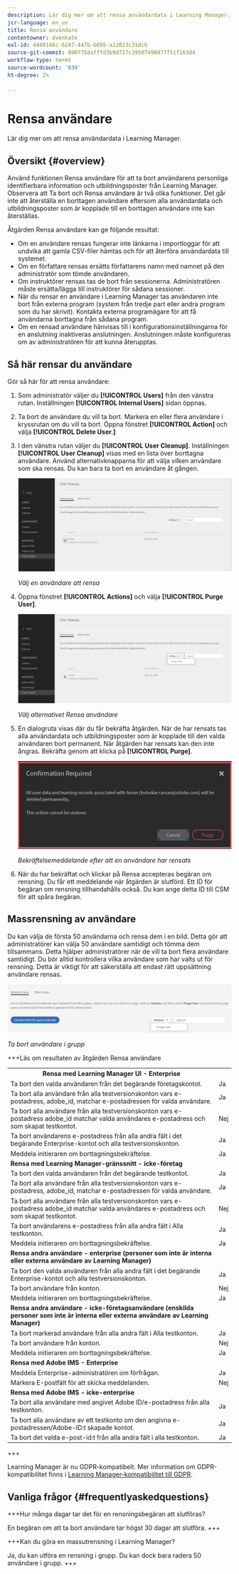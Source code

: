 ```yaml
---
description: Lär dig mer om att rensa användardata i Learning Manager.
jcr-language: en_us
title: Rensa användare
contentowner: dvenkate
exl-id: 4449146c-6247-44fb-b695-a12023c31dc6
source-git-commit: 890775dafffd3b9d717c39507490977f51f163d4
workflow-type: tm+mt
source-wordcount: '839'
ht-degree: 2%

---
```


# Rensa användare

Lär dig mer om att rensa användardata i Learning Manager.

## Översikt {#overview}

Använd funktionen Rensa användare för att ta bort användarens personliga identifierbara information och utbildningsposter från Learning Manager. Observera att Ta bort och Rensa användare är två olika funktioner. Det går inte att återställa en borttagen användare eftersom alla användardata och utbildningsposter som är kopplade till en borttagen användare inte kan återställas.

Åtgärden Rensa användare kan ge följande resultat:

* Om en användare rensas fungerar inte länkarna i importloggar för att undvika att gamla CSV-filer hämtas och för att återföra användardata till systemet.
* Om en författare rensas ersätts författarens namn med namnet på den administratör som tömde användaren.
* Om instruktörer rensas tas de bort från sessionerna. Administratören måste ersätta/lägga till instruktörer för sådana sessioner.
* När du rensar en användare i Learning Manager tas användaren inte bort från externa program (system från tredje part eller andra program som du har skrivit). Kontakta externa programägare för att få användarna borttagna från sådana program.
* Om en rensad användare hänvisas till i konfigurationsinställningarna för en anslutning inaktiveras anslutningen. Anslutningen måste konfigureras om av administratören för att kunna återupptas.

<!---### Manage users

In this training, you will learn how to assign and remove roles, send a welcome email, and delete and purge users. 

[![button](assets/launch-training-button.png)](https://learningmanager.adobe.com/app/learner?accountId=98632&sdid=4X3B8VJ2&mv=display&mv2=display#/course/7555586)

If you're unable to launch the training, write to <almacademy@adobe.com>.-->

## Så här rensar du användare

Gör så här för att rensa användare:

1. Som administratör väljer du **[!UICONTROL Users]** från den vänstra rutan. Inställningen **[!UICONTROL Internal Users]** sidan öppnas.
1. Ta bort de användare du vill ta bort. Markera en eller flera användare i kryssrutan om du vill ta bort. Öppna fönstret **[!UICONTROL Action]** och välja **[!UICONTROL Delete User.]**
1. I den vänstra rutan väljer du **[!UICONTROL User Cleanup]**. Inställningen **[!UICONTROL User Cleanup]** visas med en lista över borttagna användare. Använd alternativknapparna för att välja vilken användare som ska rensas. Du kan bara ta bort en användare åt gången.

   ![](assets/purge-1.png)

   *Välj en användare att rensa*

1. Öppna fönstret **[!UICONTROL Actions]** och välja **[!UICONTROL Purge User]**.

   ![](assets/purge-2.png)

   *Välj alternativet Rensa användare*

1. En dialogruta visas där du får bekräfta åtgärden. När de har rensats tas alla användardata och utbildningsposter som är kopplade till den valda användaren bort permanent. När åtgärden har rensats kan den inte ångras. Bekräfta genom att klicka på **[!UICONTROL Purge]**.

   ![](assets/purge-3.png)

   *Bekräftelsemeddelande efter att en användare har rensats*

1. När du har bekräftat och klickar på Rensa accepteras begäran om rensning. Du får ett meddelande när åtgärden är slutförd. Ett ID för begäran om rensning tillhandahålls också. Du kan ange detta ID till CSM för att spåra begäran.

## Massrensning av användare

Du kan välja de första 50 användarna och rensa dem i en bild. Detta gör att administratörer kan välja 50 användare samtidigt och tömma dem tillsammans. Detta hjälper administratörer när de vill ta bort flera användare samtidigt. Du bör alltid kontrollera vilka användare som har valts ut för rensning. Detta är viktigt för att säkerställa att endast rätt uppsättning användare rensas.

![](assets/bulk-purge-users.png)

*Ta bort användare i grupp*

+++Läs om resultaten av åtgärden Rensa användare

<table>
 <tbody>
  <tr>
   <th><strong>Rensa med Learning Manager UI - Enterprise</strong></th>
   <th> </th>
  </tr>
  <tr>
   <td>Ta bort den valda användaren från det begärande företagskontot.<br></td>
   <td>Ja</td>
  </tr>
  <tr>
   <td>Ta bort alla användare från alla testversionskonton vars e-postadress, adobe_id, matchar e-postadressen för valda användare.</td>
   <td>Ja</td>
  </tr>
  <tr>
   <td>Ta bort alla användare från alla testversionskonton vars e-postadress adobe_id matchar valda användares e-postadress och som skapat testkontot.</td>
   <td>Nej</td>
  </tr>
  <tr>
   <td>Ta bort användarens e-postadress från alla andra fält i det begärande Enterprise-kontot och alla testversionskonton.</td>
   <td>Ja</td>
  </tr>
  <tr>
   <td>Meddela initieraren om borttagningsbekräftelse.</td>
   <td>Ja</td>
  </tr>
  <tr>
   <td><strong>Rensa med Learning Manager-gränssnitt - icke-företag</strong></td>
   <td> </td>
  </tr>
  <tr>
   <td>Ta bort den valda användaren från det begärande testkontot.</td>
   <td>Ja</td>
  </tr>
  <tr>
   <td>Ta bort alla användare från alla testversionskonton vars e-postadress, adobe_id, matchar e-postadressen för valda användare.</td>
   <td>Ja</td>
  </tr>
  <tr>
   <td>Ta bort alla användare från alla testversionskonton vars e-postadress adobe_id matchar valda användares e-postadress och som skapat testkontot.</td>
   <td>Nej</td>
  </tr>
  <tr>
   <td>Ta bort användarens e-postadress från alla andra fält i Alla testkonton.</td>
   <td>Ja</td>
  </tr>
  <tr>
   <td>Meddela initieraren om borttagningsbekräftelse.</td>
   <td>Ja</td>
  </tr>
  <tr>
   <td><strong>Rensa andra användare - enterprise (personer som inte är interna eller externa användare av Learning Manager)</strong></td>
   <td> </td>
  </tr>
  <tr>
   <td>Ta bort den valda användaren från alla andra fält i det begärande Enterprise-kontot och alla testversionskonton.</td>
   <td>Ja</td>
  </tr>
  <tr>
   <td>Ta bort användare från konton.</td>
   <td>Nej</td>
  </tr>
  <tr>
   <td>Meddela initieraren om borttagningsbekräftelse. </td>
   <td>Ja</td>
  </tr>
  <tr>
   <td><strong>Rensa</strong> <strong>andra användare - icke-företagsanvändare (enskilda personer som inte är interna eller externa användare av Learning Manager)</strong></td>
   <td> </td>
  </tr>
  <tr>
   <td>Ta bort markerad användare från alla andra fält i Alla testkonton.</td>
   <td>Ja</td>
  </tr>
  <tr>
   <td>Ta bort användare från konton.</td>
   <td>Nej</td>
  </tr>
  <tr>
   <td>Meddela initieraren om borttagningsbekräftelse.</td>
   <td>Ja</td>
  </tr>
  <tr>
   <td><strong>Rensa med Adobe IMS - Enterprise</strong></td>
   <td> </td>
  </tr>
  <tr>
   <td>Meddela Enterprise-administratören om förfrågan.</td>
   <td>Ja</td>
  </tr>
  <tr>
   <td>Markera E-postfält för att skicka meddelanden.</td>
   <td>Nej</td>
  </tr>
  <tr>
   <td><strong>Rensa med Adobe IMS - icke-enterprise</strong></td>
   <td> </td>
  </tr>
  <tr>
   <td>Ta bort alla användare med angivet Adobe ID/e-postadress från alla testkonton.</td>
   <td>Ja</td>
  </tr>
  <tr>
   <td>Ta bort alla användare av ett testkonto om den angivna e-postadressen/Adobe-ID:t skapade kontot.</td>
   <td>Ja</td>
  </tr>
  <tr>
   <td>Ta bort det valda e-post-id:t från alla andra fält i alla testkonton.</td>
   <td>Ja</td>
  </tr>
 </tbody>
</table>

+++

Learning Manager är nu GDPR-kompatibelt. Mer information om GDPR-kompatibilitet finns i  [Learning Manager-kompatibilitet till GDPR](../../kb/prime-gdpr.md).

## Vanliga frågor {#frequentlyaskedquestions}

+++Hur många dagar tar det för en rensningsbegäran att slutföras?

En begäran om att ta bort användare tar högst 30 dagar att slutföra.
+++

+++Kan du göra en massutrensning i Learning Manager?

Ja, du kan utföra en rensning i grupp. Du kan dock bara radera 50 användare i grupp.
+++
